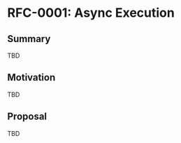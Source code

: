 <!-- === OmniNode:Metadata ===
author: OmniNode Team
copyright: OmniNode.ai
created_at: '2025-05-28T12:40:27.107695'
description: Stamped by ONEX
entrypoint: python://rfc-0001-async-execution.md
hash: 67426427721118fad2145a7af864b2c67986fbf848a248eb928aec0f0ce0c1d0
last_modified_at: '2025-05-29T11:50:15.314501+00:00'
lifecycle: active
meta_type: tool
metadata_version: 0.1.0
name: rfc-0001-async-execution.md
namespace: omnibase.rfc_0001_async_execution
owner: OmniNode Team
protocol_version: 0.1.0
runtime_language_hint: python>=3.11
schema_version: 0.1.0
state_contract: state_contract://default
tools: null
uuid: 97525c42-af72-45af-b4a0-612479318631
version: 1.0.0

<!-- === /OmniNode:Metadata === -->


# RFC-0001: Async Execution

## Summary
TBD

## Motivation
TBD

## Proposal
TBD
